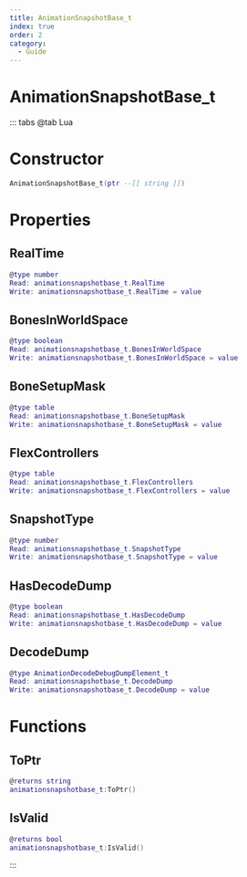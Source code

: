 ```yaml
---
title: AnimationSnapshotBase_t
index: true
order: 2
category:
  - Guide
---
```


# AnimationSnapshotBase_t

::: tabs
@tab Lua
# Constructor
```lua
AnimationSnapshotBase_t(ptr --[[ string ]])
```
# Properties
## RealTime 
```lua
@type number
Read: animationsnapshotbase_t.RealTime
Write: animationsnapshotbase_t.RealTime = value
```
## BonesInWorldSpace 
```lua
@type boolean
Read: animationsnapshotbase_t.BonesInWorldSpace
Write: animationsnapshotbase_t.BonesInWorldSpace = value
```
## BoneSetupMask 
```lua
@type table
Read: animationsnapshotbase_t.BoneSetupMask
Write: animationsnapshotbase_t.BoneSetupMask = value
```
## FlexControllers 
```lua
@type table
Read: animationsnapshotbase_t.FlexControllers
Write: animationsnapshotbase_t.FlexControllers = value
```
## SnapshotType 
```lua
@type number
Read: animationsnapshotbase_t.SnapshotType
Write: animationsnapshotbase_t.SnapshotType = value
```
## HasDecodeDump 
```lua
@type boolean
Read: animationsnapshotbase_t.HasDecodeDump
Write: animationsnapshotbase_t.HasDecodeDump = value
```
## DecodeDump 
```lua
@type AnimationDecodeDebugDumpElement_t
Read: animationsnapshotbase_t.DecodeDump
Write: animationsnapshotbase_t.DecodeDump = value
```
# Functions
## ToPtr
```lua
@returns string
animationsnapshotbase_t:ToPtr()
```
## IsValid
```lua
@returns bool
animationsnapshotbase_t:IsValid()
```

:::
